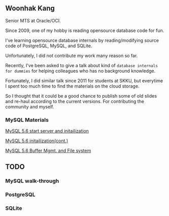 ## Woonhak Kang
Senior MTS at Oracle/OCI.

Since 2009, one of my hobby is reading opensource database code for fun.

I've learning opensource database internals by reading/modifying source code of PostgreSQL, MySQL, and SQLite.

Unfortunately, I did not contribute my work many reason so far.

Recently, I've been asked to give a talk about kind of `database internals for dummies`
for helping colleagues who has no background knowledge.

Fortunately, I did similar talk since 2011 for students at SKKU, but everytime I spent too much time to find the materials on the cloud storage.

So I thought that it could be a good chance to publish some of old slides and re-haul according to the current versions. 
For contributing the community and myself.

### MySQL Materials
[MySQL 5.6 start server and initailization](https://github.com/woonhak/woonhak.github.io/blob/main/mysql_docs/2015-04-28%20mysql_impl_init.pdf)

[MySQL 5.6 initailization(cont.)](https://github.com/woonhak/woonhak.github.io/blob/main/mysql_docs/2015-05-11%20mysql%20impl%20-%20InnoDB%20Init_part%202.pdf)

[MySQL 5.6 Buffer Mgmt. and File system ](https://github.com/woonhak/woonhak.github.io/blob/main/mysql_docs/2015-05-26%20mysql%20impl%20-%20Buffer%20Manager%20and%20File%20system%20part.2.pdf)

## TODO

### MySQL walk-through
### PostgreSQL

### SQLite